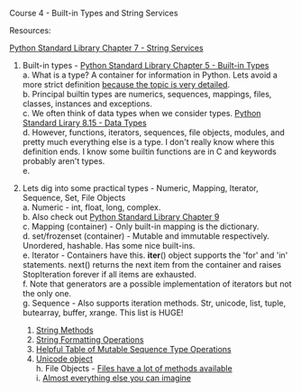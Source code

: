 

Course 4 - Built-in Types and String Services


Resources:


[Python Standard Library Chapter 7 - String Services](https://docs.python.org/2/library/strings.html)

1. Built-in types - [Python Standard Library Chapter 5 - Built-in Types](https://docs.python.org/2/library/stdtypes.html)    
  a. What is a type? A container for information in Python. Lets avoid a more strict definition [because the topic is very detailed](http://en.wikipedia.org/wiki/Type_system).    
  b. Principal builtin types are numerics, sequences, mappings, files, classes, instances and exceptions.    
  c. We often think of data types when we consider types. [Python Standard Lirary 8.15 - Data Types](https://docs.python.org/2/library/datatypes.html)    
  d. However, functions, iterators, sequences, file objects, modules, and pretty much everything else is a type. I don't really know where this definition ends. I know some builtin functions are in C and keywords probably aren't types.     
  e.     


2. Lets dig into some practical types - Numeric, Mapping, Iterator, Sequence, Set, File Objects    
  a. Numeric - int, float, long, complex.    
  b. Also check out [Python Standard Library Chapter 9](https://docs.python.org/2/library/numeric.html)    
  c. Mapping (container) - Only built-in mapping is the dictionary.    
  d. set/frozenset (container) - Mutable and immutable respectively. Unordered, hashable. Has some nice built-ins.    
  e. Iterator - Containers have this. __iter__() object supports the 'for' and 'in' statements. next() returns the next item from the container and raises StopIteration forever if all items are exhausted.    
  f. Note that generators are a possible implementation of iterators but not the only one.     
  g. Sequence - Also supports iteration methods. Str, unicode, list, tuple, butearray, buffer, xrange. This list is HUGE!    
    1. [String Methods](https://docs.python.org/2/library/stdtypes.html#string-methods)    
    2. [String Formatting Operations](https://docs.python.org/2/library/stdtypes.html#string-methods)    
    3. [Helpful Table of Mutable Sequence Type Operations](https://docs.python.org/2/library/stdtypes.html#mutable-sequence-types)    
    4. [Unicode object](https://docs.python.org/2/library/functions.html#unicode)    
  h. File Objects - [Files have a lot of methods available](https://docs.python.org/2/library/stdtypes.html#file-objects)     
  i. [Almost everything else you can imagine](https://docs.python.org/2/library/stdtypes.html#other-built-in-types)    
